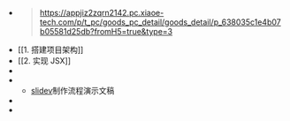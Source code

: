 - > https://appjiz2zqrn2142.pc.xiaoe-tech.com/p/t_pc/goods_pc_detail/goods_detail/p_638035c1e4b07b05581d25db?fromH5=true&type=3
- [[1. 搭建项目架构]]
- [[2. 实现 JSX]]
-
- - [slidev](https://sli.dev/)制作流程演示文稿
-
-